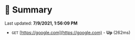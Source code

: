 # 📖 Summary
Last updated: **7/9/2021, 1:56:09 PM**

- `GET` [https://google.com](https://google.com) - **Up** (262ms)
